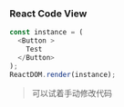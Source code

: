 ### React Code View

<!--start-code-->
```js
const instance = (
  <Button >
    Test
  </Button>
);
ReactDOM.render(instance);
```
<!--end-code-->


> 可以试着手动修改代码